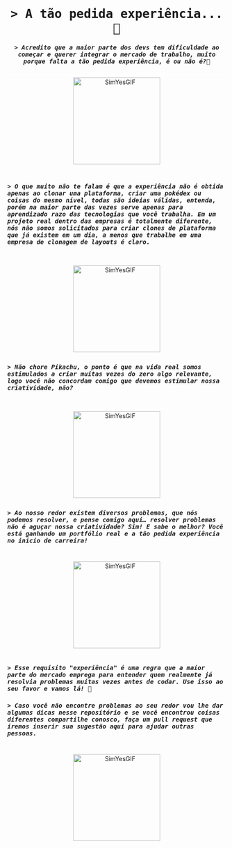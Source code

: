  <h1 align="center">
        <samp>&gt;  A tão pedida experiência...🥲
        </samp>
</h1>

<h5 align="center">
        <samp>&gt; Acredito que a maior parte dos devs tem dificuldade ao começar e querer integrar o mercado de trabalho, muito porque falta a tão pedida experiência, é ou não é?🤔 
        </samp>
</h5> 

<div style="border: 1px solid white; padding: 5px;" align="center ">
  <img src="https://user-images.githubusercontent.com/90068576/233745997-48ee7118-0543-47b3-9318-f1101855b3af.gif" alt="SimYesGIF" align="center" width="200" />
</div>
<br/>

<h5 align="left">
        <samp>&gt; O que muito não te falam é que a experiência não é obtida apenas ao clonar uma plataforma, criar uma pokédex ou coisas do mesmo nível, todas são ideias válidas, entenda, porém na maior parte das vezes serve apenas para aprendizado razo das tecnologias que você trabalha. Em um projeto real dentro das empresas é totalmente diferente, nós não somos solicitados para criar clones de plataforma que já existem em um dia, a menos que trabalhe em uma empresa de clonagem de layouts é claro.</samp>
</h5> 

<br/>
<div style="border: 1px solid white; padding: 5px;" align="center">
  <img src="https://user-images.githubusercontent.com/90068576/233746663-18108348-aee6-45d3-996b-b035747764cb.gif" alt="SimYesGIF" align="center" width="200" />
</div>

<h5 align="left">
        <samp>&gt; Não chore Pikachu, o ponto é que na vida real somos estimulados a criar muitas vezes do zero algo relevante, logo você não concordam comigo que devemos estimular nossa criatividade, não?</samp>
</h5> 


<br/>
<div style="border: 1px solid white; padding: 5px;" align="center">
  <img src="https://user-images.githubusercontent.com/90068576/233746886-85d0f39c-cbf4-4049-90e5-a28857fba876.gif" alt="SimYesGIF" align="center" width="200" />
</div>

<h5 align="left">
        <samp>&gt; Ao nosso redor existem diversos problemas, que nós podemos resolver, e pense comigo aqui… resolver problemas não é aguçar nossa criatividade? Sim! E sabe o melhor? Você está ganhando um portfólio real e a tão pedida experiência no início de carreira! 
        </samp>
</h5> 


<br/>
<div align="center">
  <img src="https://user-images.githubusercontent.com/90068576/233747028-1e2bbcfb-c945-4c31-9544-72c336474a40.gif" alt="SimYesGIF" align="center" width="200" />
</div>

<br/>
<h5 align="left">
        <samp>&gt; Esse requisito "experiência" é uma regra que a maior parte do mercado emprega para entender quem realmente já resolvia problemas muitas vezes antes de codar. Use isso ao seu favor e vamos lá! 🫡
        </samp>
</h5> 


<h5 align="left">
        <samp>&gt; Caso você não encontre problemas ao seu redor vou lhe dar algumas dicas nesse repositório e se você encontrou coisas diferentes compartilhe conosco, faça um pull request que iremos inserir sua sugestão aqui para ajudar outras pessoas.
        </samp>
</h5> 


<br/>
<div align="center">
  <img src="https://user-images.githubusercontent.com/90068576/233747407-804ec60d-14ff-4624-9ae0-dc05a4fc68d9.gif" alt="SimYesGIF" align="center" width="200" />
</div>

